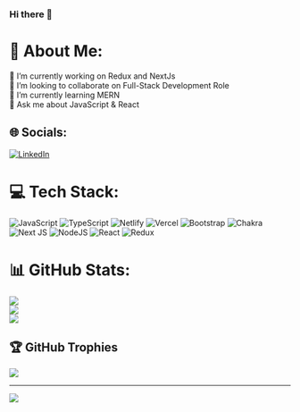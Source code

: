 ### Hi there 👋

<!--
**Sameerpadhy50/Sameerpadhy50** is a ✨ _special_ ✨ repository because its `README.md` (this file) appears on your GitHub profile.

Here are some ideas to get you started:

- 🔭 I’m currently working on ...
- 🌱 I’m currently learning ...
- 👯 I’m looking to collaborate on ...
- 🤔 I’m looking for help with ...
- 💬 Ask me about ...
- 📫 How to reach me: ...
- 😄 Pronouns: ...
- ⚡ Fun fact: ...
-->
# 💫 About Me:
🔭 I’m currently working on Redux and NextJs<br>👯 I’m looking to collaborate on Full-Stack Development Role<br>🌱 I’m currently learning MERN<br>💬 Ask me about JavaScript & React<br>


## 🌐 Socials:
[![LinkedIn](https://img.shields.io/badge/LinkedIn-%230077B5.svg?logo=linkedin&logoColor=white)](linkedin.com/in/sameer-kumar-padhy-4019ba131) 

# 💻 Tech Stack:
![JavaScript](https://img.shields.io/badge/javascript-%23323330.svg?style=for-the-badge&logo=javascript&logoColor=%23F7DF1E) ![TypeScript](https://img.shields.io/badge/typescript-%23007ACC.svg?style=for-the-badge&logo=typescript&logoColor=white) ![Netlify](https://img.shields.io/badge/netlify-%23000000.svg?style=for-the-badge&logo=netlify&logoColor=#00C7B7) ![Vercel](https://img.shields.io/badge/vercel-%23000000.svg?style=for-the-badge&logo=vercel&logoColor=white) ![Bootstrap](https://img.shields.io/badge/bootstrap-%23563D7C.svg?style=for-the-badge&logo=bootstrap&logoColor=white) ![Chakra](https://img.shields.io/badge/chakra-%234ED1C5.svg?style=for-the-badge&logo=chakraui&logoColor=white) ![Next JS](https://img.shields.io/badge/Next-black?style=for-the-badge&logo=next.js&logoColor=white) ![NodeJS](https://img.shields.io/badge/node.js-6DA55F?style=for-the-badge&logo=node.js&logoColor=white) ![React](https://img.shields.io/badge/react-%2320232a.svg?style=for-the-badge&logo=react&logoColor=%2361DAFB) ![Redux](https://img.shields.io/badge/redux-%23593d88.svg?style=for-the-badge&logo=redux&logoColor=white)
# 📊 GitHub Stats:
![](https://github-readme-stats.vercel.app/api?username=Sameerpadhy50&theme=default&hide_border=false&include_all_commits=true&count_private=true)<br/>
![](https://github-readme-streak-stats.herokuapp.com/?user=Sameerpadhy50&theme=default&hide_border=false)<br/>
![](https://github-readme-stats.vercel.app/api/top-langs/?username=Sameerpadhy50&theme=default&hide_border=false&include_all_commits=true&count_private=true&layout=compact)

## 🏆 GitHub Trophies
![](https://github-profile-trophy.vercel.app/?username=Sameerpadhy50&theme=radical&no-frame=false&no-bg=true&margin-w=4)

---
[![](https://visitcount.itsvg.in/api?id=Sameerpadhy50&icon=1&color=6)](https://visitcount.itsvg.in)

<!-- Proudly created with GPRM ( https://gprm.itsvg.in ) -->
